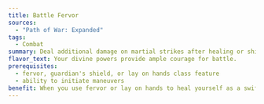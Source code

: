 ```yaml
---
title: Battle Fervor
sources:
  - "Path of War: Expanded"
tags:
  - Combat
summary: Deal additional damage on martial strikes after healing or shielding an ally
flavor_text: Your divine powers provide ample courage for battle.
prerequisites:
  - fervor, guardian's shield, or lay on hands class feature
  - ability to initiate maneuvers
benefit: When you use fervor or lay on hands to heal yourself as a swift action or when you apply your guardian's shield to an ally, the next strike you initiate deals additional damage equal to half the amount of healing or temporary hit points granted.
---
```

